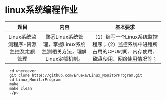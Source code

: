 # linux系统编程作业



|                 题目                 |                             内容                             |                           基本要求                           |
| :----------------------------------: | :----------------------------------------------------------: | :----------------------------------------------------------: |
| Linux系统监测程序-资源监控及定额管理 | 熟悉Linux系统管理，掌握Linux系统监测相关方法，理解Linux定额机制。 | （1）编写一个Linux系统监控程序；（2）监控系统中进程所占用的CPU时间、内存使用、磁盘使用、网络使用情况等； |

```
  cd whereever
  git clone https://github.com/Erueka/Linux_MonitorProgram.git
  cd Linux_MonitorProgram
  make
  make clean
  ./ps
```
